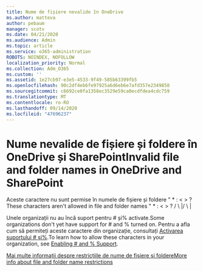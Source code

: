```yaml
---
title: Nume de fișiere nevalide în OneDrive
ms.author: matteva
author: pebaum
manager: scotv
ms.date: 04/21/2020
ms.audience: Admin
ms.topic: article
ms.service: o365-administration
ROBOTS: NOINDEX, NOFOLLOW
localization_priority: Normal
ms.collection: Adm_O365
ms.custom: ''
ms.assetid: 1e27cb97-e3e5-4533-9f49-585b63399fb5
ms.openlocfilehash: 90c2df4eb6fe97925a6d6eb6e7afd357e2349850
ms.sourcegitcommit: c6692ce0fa1358ec3529e59ca0ecdfdea4cdc759
ms.translationtype: MT
ms.contentlocale: ro-RO
ms.lasthandoff: 09/14/2020
ms.locfileid: "47696237"
---
```

# <a name="invalid-file-and-folder-names-in-onedrive-and-sharepoint"></a><span data-ttu-id="ddabf-102">Nume nevalide de fișiere și foldere în OneDrive și SharePoint</span><span class="sxs-lookup"><span data-stu-id="ddabf-102">Invalid file and folder names in OneDrive and SharePoint</span></span>

<span data-ttu-id="ddabf-103">Aceste caractere nu sunt permise în numele de fișiere și foldere " \* : \< \> ?</span><span class="sxs-lookup"><span data-stu-id="ddabf-103">These characters aren't allowed in file and folder names " \* : \< \> ?</span></span> <span data-ttu-id="ddabf-104">/ \ |</span><span class="sxs-lookup"><span data-stu-id="ddabf-104">/ \ |</span></span> 
  
<span data-ttu-id="ddabf-105">Unele organizații nu au încă suport pentru # și% activate.</span><span class="sxs-lookup"><span data-stu-id="ddabf-105">Some organizations don't yet have support for # and % turned on.</span></span> <span data-ttu-id="ddabf-106">Pentru a afla cum să permiteți aceste caractere din organizație, consultați [Activarea suportului # și%](https://go.microsoft.com/fwlink/?linkid=862611).</span><span class="sxs-lookup"><span data-stu-id="ddabf-106">To learn how to allow these characters in your organization, see [Enabling # and % Support](https://go.microsoft.com/fwlink/?linkid=862611).</span></span> 
  
[<span data-ttu-id="ddabf-107">Mai multe informații despre restricțiile de nume de fișiere și foldere</span><span class="sxs-lookup"><span data-stu-id="ddabf-107">More info about file and folder name restrictions</span></span>](https://go.microsoft.com/fwlink/?linkid=866430)
  

